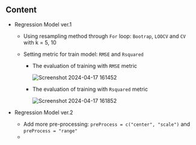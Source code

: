 
## Content

- Regression Model ver.1
  
  - Using resampling method through `For` loop: `Bootrap`, `LOOCV` and `CV` with k = 5, 10
  - Setting metric for train model: `RMSE` and `Rsquared`
    
    - The evaluation of training with `RMSE` metric
      
      ![Screenshot 2024-04-17 161452](https://github.com/pakbung2000/DS-Bootcamp-BATCH09/assets/142192211/01c9d613-e8d4-4ba1-9a0b-ed8c35de3f85)
  
    - The evaluation of training with `Rsquared` metric
   
      ![Screenshot 2024-04-17 161852](https://github.com/pakbung2000/DS-Bootcamp-BATCH09/assets/142192211/a09da9f4-1a78-4dbc-95b2-daa5dc6a790d)

- Regression Model ver.2

  - Add more pre-processing: `preProcess = c("center", "scale")` and `preProcess = "range"`
  - 
